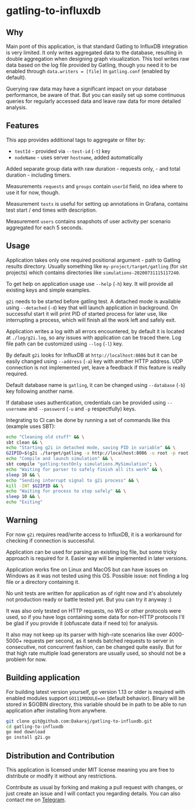 # gatling-to-influxdb

## Why

Main pont of this application, is that standard Gatling to InfluxDB integration is very limited. It only writes aggregated data to the database, resulting in double aggregation when designing graph visualization. This tool writes raw data based on the log file provided by Gatling, though you need it to be enabled through `data.writers = [file]` in `gatling.conf` (enabled by default).

Querying raw data may have a significant impact on your database performance, be aware of that. But you can easily set up some continuous queries for regularly accessed data and leave raw data for more detailed analysis.

## Features

This app provides additional tags to aggregate or filter by:

- `testId` - provided via `--test-id` (`-t`) key
- `nodeName` - uses server `hostname`, added automatically

Added separate group data with raw duration - requests only, - and total duration - including timers.

Measurements `requests` and `groups` contain `userId` field, no idea where to use it for now, though.

Measurement `tests` is useful for setting up annotations in Grafana, contains test start / end times with description.

Measurement `users` contains snapshots of user activity per scenario aggregated for each 5 seconds.

## Usage

Application takes only one required positional argument - path to Gatling results directory. Usually something like `my-project/target/gatling` (for `sbt` projects) which contains directories like `simulations-20200731115117240`.

To get help on application usage use `--help` (`-h`) key. It will provide all existing keys and simple examples.

`g2i` needs to be started before gatling test. A detached mode is available using `--detached` (`-d`) key that will launch application in background. On successful start it will print PID of started process for later use, like interrupting a process, which will finish all the work left and safely exit.

Application writes a log with all errors encountered, by default it is located at `./log/g2i.log`, so any issues with application can be traced there. Log file path can be customized using `--log` (`-l`) key.

By default `g2i` looks for InfluxDB at `http://localhost:8086` but it can be easily changed using `--address` (`-a`) key with another HTTP address. UDP connection is not implemented yet, leave a feedback if this feature is really required.

Default database name is `gatling`, it can be changed using `--database` (`-b`) key following another name.

If database uses authentication, credentials can be provided using `--username` and `--password` (`-u` and `-p` respectfully) keys.

Integrating to CI can be done by running a set of commands like this (example uses SBT):

```bash
echo "Cleaning old stuff" && \
sbt clean && \
echo "Starting g2i in detached mode, saving PID in variable" && \
G2IPID=$(g2i ./target/gatling -a http://localhost:8086 -u root -p root -b gatling -t "MySimulation-$BUILD_NUMBER" -d | awk '{print $2}') && \
echo "Compile and launch simulation" && \
sbt compile "gatling:testOnly simulations.MySimulation"; \
echo "Waiting for parser to safely finish all its work" && \
sleep 10 && \
echo "Sending interrupt signal to g2i process" && \
kill -INT $G2IPID && \
echo "Waiting for process to stop safely" && \
sleep 10 && \
echo "Exiting"
```

## Warning

For now `g2i` requires read/write access to InfluxDB, it is a workaround for checking if connection is successful.

Application can be used for parsing an existing log file, but some tricky approach is required for it. Easier way will be implemented in later versions.

Application works fine on Linux and MacOS but can have issues on Windows as it was not tested using this OS. Possible issue: not finding a log file or a directory containing it.

No unit tests are written for application as of right now and it's absolutely not production ready or battle tested yet. But you can try it anyway :)

It was also only tested on HTTP requests, no WS or other protocols were used, so if you have logs containing some data for non-HTTP protocols I'll be glad if you provide it (obfuscate data if need to) for analysis.

It also may not keep up its parser with high-rate scenarios like over 4000-5000+ requests per second, as it sends batched requests to server in consecutive, not concurrent fashion, can be changed quite easily. But for that high rate multiple load generators are usually used, so should not be a problem for now.

## Building application

For building latest version yourself, go version 1.13 or older is required with enabled modules support `GO111MODULE=on` (default behavior). Binary will be stored in \$GOBIN directory, this variable should be in path to be able to run application after installing from anywhere.

```bash
git clone git@github.com:Dakaraj/gatling-to-influxdb.git
cd gatling-to-influxdb
go mod download
go install g2i.go
```

## Distribution and Contribution

This application is licensed under MIT license meaning you are free to distribute or modify it without any restrictions.

Contribute as usual by forking and making a pull request with changes, or just create an issue and I will contact you regarding details. You can also contact me on [Telegram](https://t.me/Dakaraj).
